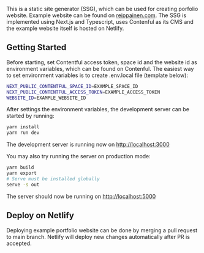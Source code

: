 This is a static site generator (SSG), which can be used for creating porfolio website. Example website can be found on [reippainen.com](https://reippainen.com). The SSG is implemented using Next.js and Typescript, uses Contenful as its CMS and the example website itself is hosted on Netlify.

## Getting Started

Before starting, set Contentful access token, space id and the website id as environment variables, which can be found on Contenful. The easiest way to set environment variables is to create .env.local file (template below):

```bash
NEXT_PUBLIC_CONTENTFUL_SPACE_ID=EXAMPLE_SPACE_ID
NEXT_PUBLIC_CONTENTFUL_ACCESS_TOKEN=EXAMPLE_ACCESS_TOKEN
WEBSITE_ID=EXAMPLE_WEBSITE_ID
```

After settings the environment variables, the development server can be started by running:

```bash
yarn install
yarn run dev
```

The development server is running now on [http://localhost:3000](http://localhost:3000)

You may also try running the server on production mode:

```bash
yarn build
yarn export
# Serve must be installed globally
serve -s out
```

The server should now be running on [http://localhost:5000](http://localhost:5000)

## Deploy on Netlify

Deploying example portfolio website can be done by merging a pull request to main branch. Netlify will deploy new changes automatically after PR is accepted.
